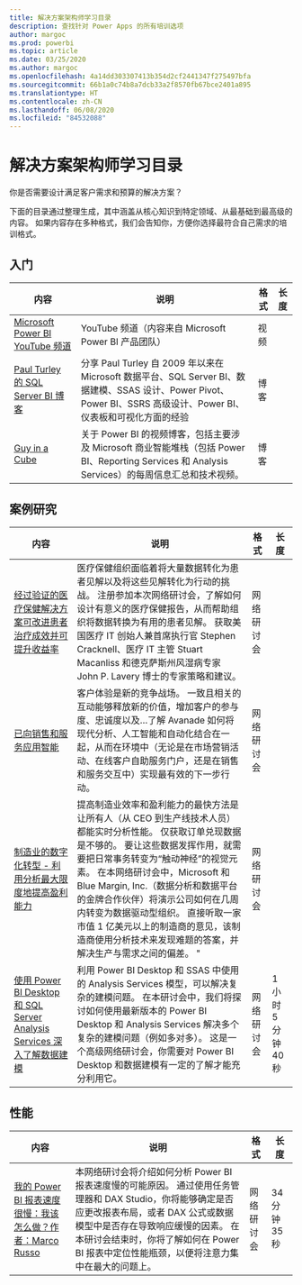 ```yaml
---
title: 解决方案架构师学习目录
description: 查找针对 Power Apps 的所有培训选项
author: margoc
ms.prod: powerbi
ms.topic: article
ms.date: 03/25/2020
ms.author: margoc
ms.openlocfilehash: 4a14dd303307413b354d2cf2441347f275497bfa
ms.sourcegitcommit: 66b1a0c74b8a7dcb33a2f8570fb67bce2401a895
ms.translationtype: HT
ms.contentlocale: zh-CN
ms.lasthandoff: 06/08/2020
ms.locfileid: "84532088"
---
```

# <a name="solution-architects-learning-catalog"></a>解决方案架构师学习目录

你是否需要设计满足客户需求和预算的解决方案？

下面的目录通过整理生成，其中涵盖从核心知识到特定领域、从最基础到最高级的内容。 如果内容存在多种格式，我们会告知你，方便你选择最符合自己需求的培训格式。 

## <a name="get-started"></a>入门<a name="get-started"></a>
| 内容  | 说明  | 格式 | 长度 |
|-------------------------------------------------------------------------------------|-------------------------------------------------------------------------------------------------------------------------------------------------------------------------------------------------------------|--------|--------|
| [Microsoft Power BI YouTube 频道](https://www.youtube.com/user/mspowerbi/videos) | YouTube 频道（内容来自 Microsoft Power BI 产品团队）  | 视频 |        |
| [Paul Turley 的 SQL Server BI 博客](https://sqlserverbi.blog/)  | 分享 Paul Turley 自 2009 年以来在 Microsoft 数据平台、SQL Server BI、数据建模、SSAS 设计、Power Pivot、Power BI、SSRS 高级设计、Power BI、仪表板和可视化方面的经验 | 博客   |        |
| [Guy in a Cube](https://www.youtube.com/channel/UCFp1vaKzpfvoGai0vE5VJ0w)  | 关于 Power BI 的视频博客，包括主要涉及 Microsoft 商业智能堆栈（包括 Power BI、Reporting Services 和 Analysis Services）的每周信息汇总和技术视频。     | 博客   |        |
## <a name="case-studies"></a>案例研究<a name="case-studies"></a>
| 内容  | 说明  | 格式 | 长度 |
|-------------------------------------------------------------------------------------|-------------------------------------------------------------------------------------------------------------------------------------------------------------------------------------------------------------|--------|--------|
| [经过验证的医疗保健解决方案可改进患者治疗成效并可提升收益率](https://info.microsoft.com/Proven-Techniques-for-Building-Effective-Dashboards-OnDemandRegistration.html) | 医疗保健组织面临着将大量数据转化为患者见解以及将这些见解转化为行动的挑战。 注册参加本次网络研讨会，了解如何设计有意义的医疗保健报告，从而帮助组织将数据转换为有用的患者见解。 获取美国医疗 IT 创始人兼首席执行官 Stephen Cracknell、医疗 IT 主管 Stuart Macanliss 和德克萨斯州风湿病专家 John P. Lavery 博士的专家策略和建议。 | 网络研讨会 |                |
| [已向销售和服务应用智能](https://info.microsoft.com/applied-intelligence-for-sales-service-ondemand.html)  | 客户体验是新的竞争战场。 一致且相关的互动能够释放新的价值，增加客户的参与度、忠诚度以及…了解 Avanade 如何将现代分析、人工智能和自动化结合在一起，从而在环境中（无论是在市场营销活动、在线客户自助服务门户，还是在销售和服务交互中）实现最有效的下一步行动。  | 网络研讨会 |                |
| [制造业的数字化转型 - 利用分析最大限度地提高盈利能力](https://info.microsoft.com/digital-transformation-in-manufacturing-ondemand.html)  | 提高制造业效率和盈利能力的最快方法是让所有人（从 CEO 到生产线技术人员）都能实时分析性能。 仅获取订单兑现数据是不够的。 要让这些数据发挥作用，就需要把日常事务转变为“触动神经”的视觉元素。  在本网络研讨会中，Microsoft 和 Blue Margin, Inc.（数据分析和数据平台的金牌合作伙伴）将演示公司如何在几周内转变为数据驱动型组织。 直接听取一家市值 1 亿美元以上的制造商的意见，该制造商使用分析技术来发现难题的答案，并解决生产与需求之间的偏差。 " | 网络研讨会  |         |                
| [使用 Power BI Desktop 和 SQL Server Analysis Services 深入了解数据建模](https://community.powerbi.com/t5/Webinars-and-Video-Gallery/Deep-dive-into-data-modeling-using-Power-BI-desktop-and-SQL/td-p/158625)  | 利用 Power BI Desktop 和 SSAS 中使用的 Analysis Services 模型，可以解决复杂的建模问题。 在本研讨会中，我们将探讨如何使用最新版本的 Power BI Desktop 和 Analysis Services 解决多个复杂的建模问题（例如多对多）。 这是一个高级网络研讨会，你需要对 Power BI Desktop 和数据建模有一定的了解才能充分利用它。   | 网络研讨会 | 1 小时 5 分钟 40 秒 |
## <a name="performance"></a>性能<a name="performance"></a>
| 内容  | 说明  | 格式 | 长度 |
|-------------------------------------------------------------------------------------|-------------------------------------------------------------------------------------------------------------------------------------------------------------------------------------------------------------|--------|--------|
| [我的 Power BI 报表速度很慢：我该怎么做？作者：Marco Russo](https://community.powerbi.com/t5/Webinars-and-Video-Gallery/My-Power-BI-report-is-slow-what-should-I-do-by-Marco-Russo/td-p/547348)|   本网络研讨会将介绍如何分析 Power BI 报表速度慢的可能原因。 通过使用任务管理器和 DAX Studio，你将能够确定是否应更改报表布局，或者 DAX 公式或数据模型中是否存在导致响应缓慢的因素。 在本研讨会结束时，你将了解如何在 Power BI 报表中定位性能瓶颈，以便将注意力集中在最大的问题上。|  网络研讨会 |34 分钟 35 秒 |
